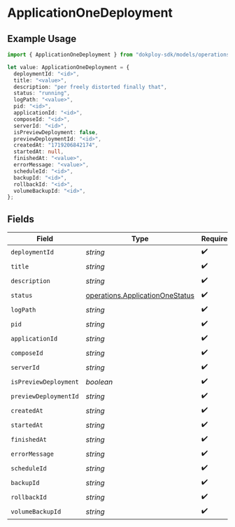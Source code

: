 # ApplicationOneDeployment

## Example Usage

```typescript
import { ApplicationOneDeployment } from "dokploy-sdk/models/operations";

let value: ApplicationOneDeployment = {
  deploymentId: "<id>",
  title: "<value>",
  description: "per freely distorted finally that",
  status: "running",
  logPath: "<value>",
  pid: "<id>",
  applicationId: "<id>",
  composeId: "<id>",
  serverId: "<id>",
  isPreviewDeployment: false,
  previewDeploymentId: "<id>",
  createdAt: "1719206842174",
  startedAt: null,
  finishedAt: "<value>",
  errorMessage: "<value>",
  scheduleId: "<id>",
  backupId: "<id>",
  rollbackId: "<id>",
  volumeBackupId: "<id>",
};
```

## Fields

| Field                                                                              | Type                                                                               | Required                                                                           | Description                                                                        |
| ---------------------------------------------------------------------------------- | ---------------------------------------------------------------------------------- | ---------------------------------------------------------------------------------- | ---------------------------------------------------------------------------------- |
| `deploymentId`                                                                     | *string*                                                                           | :heavy_check_mark:                                                                 | N/A                                                                                |
| `title`                                                                            | *string*                                                                           | :heavy_check_mark:                                                                 | N/A                                                                                |
| `description`                                                                      | *string*                                                                           | :heavy_check_mark:                                                                 | N/A                                                                                |
| `status`                                                                           | [operations.ApplicationOneStatus](../../models/operations/applicationonestatus.md) | :heavy_check_mark:                                                                 | N/A                                                                                |
| `logPath`                                                                          | *string*                                                                           | :heavy_check_mark:                                                                 | N/A                                                                                |
| `pid`                                                                              | *string*                                                                           | :heavy_check_mark:                                                                 | N/A                                                                                |
| `applicationId`                                                                    | *string*                                                                           | :heavy_check_mark:                                                                 | N/A                                                                                |
| `composeId`                                                                        | *string*                                                                           | :heavy_check_mark:                                                                 | N/A                                                                                |
| `serverId`                                                                         | *string*                                                                           | :heavy_check_mark:                                                                 | N/A                                                                                |
| `isPreviewDeployment`                                                              | *boolean*                                                                          | :heavy_check_mark:                                                                 | N/A                                                                                |
| `previewDeploymentId`                                                              | *string*                                                                           | :heavy_check_mark:                                                                 | N/A                                                                                |
| `createdAt`                                                                        | *string*                                                                           | :heavy_check_mark:                                                                 | N/A                                                                                |
| `startedAt`                                                                        | *string*                                                                           | :heavy_check_mark:                                                                 | N/A                                                                                |
| `finishedAt`                                                                       | *string*                                                                           | :heavy_check_mark:                                                                 | N/A                                                                                |
| `errorMessage`                                                                     | *string*                                                                           | :heavy_check_mark:                                                                 | N/A                                                                                |
| `scheduleId`                                                                       | *string*                                                                           | :heavy_check_mark:                                                                 | N/A                                                                                |
| `backupId`                                                                         | *string*                                                                           | :heavy_check_mark:                                                                 | N/A                                                                                |
| `rollbackId`                                                                       | *string*                                                                           | :heavy_check_mark:                                                                 | N/A                                                                                |
| `volumeBackupId`                                                                   | *string*                                                                           | :heavy_check_mark:                                                                 | N/A                                                                                |